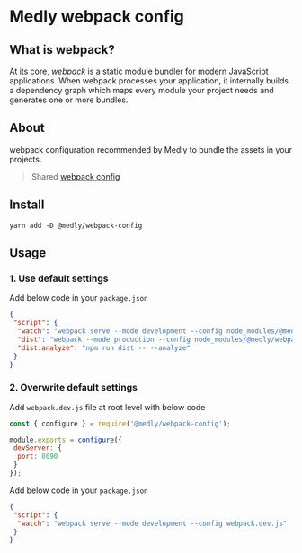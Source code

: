 # Medly webpack config

## What is webpack?

At its core, *webpack* is a static module bundler for modern JavaScript applications. When webpack processes your application, it internally builds a dependency graph which maps every module your project needs and generates one or more bundles.

## About

webpack configuration recommended by Medly to bundle the assets in your projects.

> Shared [webpack config](https://webpack.js.org/configuration/)

## Install

```shell
yarn add -D @medly/webpack-config
```

## Usage

### 1. Use default settings

Add below code in your `package.json`

```json
{
 "script": {
  "watch": "webpack serve --mode development --config node_modules/@medly/webpack-config",
  "dist": "webpack --mode production --config node_modules/@medly/webpack-config",
  "dist:analyze": "npm run dist -- --analyze"
 }
}
```

### 2. Overwrite default settings

Add `webpack.dev.js` file at root level with below code

```js
const { configure } = require('@medly/webpack-config');

module.exports = configure({
 devServer: {
  port: 8090
 }
});
```

Add below code in your `package.json`

```json
{
 "script": {
  "watch": "webpack serve --mode development --config webpack.dev.js"
 }
}
```

